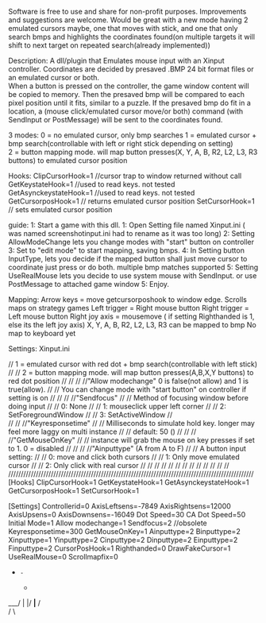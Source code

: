 Software is free to use and share for non-profit purposes. 
Improvements and suggestions are welcome. Would be great with a new mode having 2 emulated cursors maybe, one that moves with stick, and one that only search bmps and highlights the coordinates found(on multiple targets it will shift to next target on repeated search(already implemented))

Description:
A dll/plugin that Emulates mouse input with an Xinput controller. Coordinates are decided by presaved .BMP 24 bit format files or an emulated cursor or both.  
When a button is pressed on the controller, the game window content will be copied to memory. 
Then the presaved bmp will be compared to each pixel position until it fits, similar to a puzzle.
If the presaved bmp do fit in a location, a (mouse click/emulated cursor move/or both) command (with SendInput or PostMessage) will be sent to the coordinates found.

3 modes:
0 = no emulated cursor, only bmp searches
1 = emulated cursor + bmp search(controllable with left or right stick depending on setting)                
2 = button mapping mode. will map button presses(X, Y, A, B, R2, L2, L3, R3 buttons) to emulated cursor position      

Hooks:
ClipCursorHook=1 //cursor trap to window returned without call
GetKeystateHook=1 //used to read keys. not tested
GetAsynckeystateHook=1 //used to read keys. not tested
GetCursorposHook=1 // returns emulated cursor position
SetCursorHook=1 // sets emulated cursor position



guide:
1: Start a game with this dll.
1: Open Setting file named Xinput.ini ( was named screenshotinput.ini had to rename as it was too long)
2: Setting AllowModeChange lets you change modes with "start" button on controller
3: Set to "edit mode" to start mapping, saving bmps. 
4: In Setting button InputType, lets you decide if the mapped button shall just move cursor to coordinate just press or do both. multiple bmp matches supported
5: Setting UseRealMouse lets you decide to use system mouse with SendInput. or use PostMessage to attached game window
5: Enjoy.

Mapping:
Arrow keys = move getcursorposhook to window edge. Scrolls maps on strategy games
Left trigger = Right mouse button
Right trigger = Left mouse button
Right joy axis = mousemove ( if setting Righthanded is 1, else its the left joy axis)
X, Y, A, B, R2, L2, L3, R3 can be mapped to bmp
No map to keyboard yet


Settings: Xinput.ini

//   1 = emulated cursor with red dot + bmp search(controllable with left stick)                //
//   2 = button mapping mode. will map button presses(A,B,X,Y buttons) to red dot position      //
//                                                                                              //
//"Allow modechange" 0 is false(not allow) and 1 is true(allow).                                //
//   You can change mode with "start button" on controller if setting is on                     //
//                                                                                              //
//"Sendfocus"                                                                                   //
//   Method of focusing window before doing input                                               // 
//	0: None                                                                                 //
//	1: mouseclick upper left corner                                                         // 
//	2: SetForegroundWindow                                                                  //
//	3: SetActiveWindow                                                                      //  
//                                                                                              //
//"Keyresponsetime"										//
//	Milliseconds to simulate hold key. longer may feel more laggy on multi instance 	//
//	default: 50 ()       									// 
//                                                                                              // 
//"GetMouseOnKey"                                                                               //
//	instance will grab the mouse on key presses if set to 1. 0 = disabled                   //
//                                                                                              //
//"Ainputtype"  (A from A to F)                                                                 //
//      A button input setting:                                                                 //
//		0: move and click both cursors                                                  //
//              1: Only move emulated cursor                                                    //
//              2: Only click with real cursor                                                  //
//                                                                                              //
//                                                                                              //
//                                                                                              //
//                                                                                              //
//                                                                                              //
//                                                                                              //                                                             
//////////////////////////////////////////////////////////////////////////////////////////////////
[Hooks]
ClipCursorHook=1
GetKeystateHook=1
GetAsynckeystateHook=1
GetCursorposHook=1
SetCursorHook=1

[Settings]
Controllerid=0
AxisLeftsens=-7849
AxisRightsens=12000
AxisUpsens=0
AxisDownsens=-16049
Dot Speed=30
CA Dot Speed=50
Initial Mode=1
Allow modechange=1
Sendfocus=2 //obsolete
Keyresponsetime=300
GetMouseOnKey=1
Ainputtype=2
Binputtype=2
Xinputtype=1
Yinputtype=2
Cinputtype=2
Dinputtype=2
Einputtype=2
Finputtype=2
CursorPosHook=1
Righthanded=0
DrawFakeCursor=1
UseRealMouse=0
Scrollmapfix=0


  -     -
     *
   \___/
     | 
    \|/
   __|__
  /     \
 /       \
